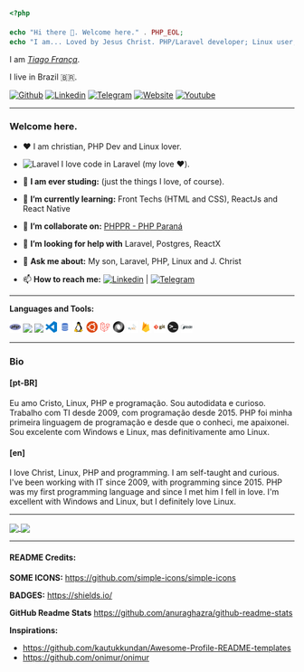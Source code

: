 
```php
<?php

echo "Hi there 👋. Welcome here." . PHP_EOL;
echo "I am... Loved by Jesus Christ. PHP/Laravel developer; Linux user; Open-source maker;" . PHP_EOL;
```

I am [*Tiago França*](https://www.linkedin.com/in/tiago-fran%C3%A7a/?locale=en_US). 

I live in Brazil 🇧🇷.

[![Github](https://img.shields.io/badge/-Github-black?style=social&logo=Github)](https://github.com/tiagofrancafernandes)
[![Linkedin](https://img.shields.io/badge/-LinkedIn-blue?style=social&logo=Linkedin)](https://www.linkedin.com/in/tiago-fran%C3%A7a/?locale=en_US)
[![Telegram](https://img.shields.io/badge/-Telegram-blue?style=social&logo=Telegram)](https://telegram.me/tiagofrancafernandes)
[![Website](https://img.shields.io/badge/WWW--black?style=social)](https://tiagofranca.com)
[![Youtube](https://img.shields.io/badge/-Youtube-red?style=social&logo=Youtube)](https://www.youtube.com/channel/UCaIKqUtNnZme66qHdJAhCmQ?sub_confirmation=1)


---

### Welcome here.
- :heart: I am christian, PHP Dev and Linux lover.
- ![Laravel](https://img.shields.io/badge/--white?logo=laravel) I love code in Laravel (my love :heart:).

- :book: **I am ever studing:** (just the things I love, of course).
- 🌱 **I’m currently learning:** Front Techs (HTML and CSS), ReactJs and React Native 
- 👯 **I’m collaborate on:** [PHPPR - PHP Paraná](https://github.com/phppr/)
- 🤔 **I’m looking for help with** Laravel, Postgres, ReactX
- 💬 **Ask me about:** My son, Laravel, PHP, Linux and J. Christ
- 📫 **How to reach me:** [![Linkedin](https://img.shields.io/badge/-LinkedIn-blue?style=social&logo=Linkedin)](https://www.linkedin.com/in/tiago-fran%C3%A7a/?locale=en_US) | [![Telegram](https://img.shields.io/badge/-Telegram-blue?style=social&logo=Telegram)](https://telegram.me/tiagofrancafernandes)
<!--
- ⚡ Fun fact: I love
-->

---
**Languages and Tools:**  

<!-- SOME ICONS https://github.com/simple-icons/simple-icons/tree/develop/icons -->
<code><img height="20" src="https://raw.githubusercontent.com/github/explore/80688e429a7d4ef2fca1e82350fe8e3517d3494d/topics/php/php.png"></code>
<code><img height="20" src="https://raw.githubusercontent.com/simple-icons/simple-icons/develop/icons/postgresql.svg"></code> 
<code><img height="20" src="https://raw.githubusercontent.com/simple-icons/simple-icons/develop/icons/amazonaws.svg"></code>
<code><img height="20" src="https://raw.githubusercontent.com/simple-icons/simple-icons/develop/icons/visualstudiocode.svg"></code>
<code><img height="20" src="https://raw.githubusercontent.com/github/explore/80688e429a7d4ef2fca1e82350fe8e3517d3494d/topics/sql/sql.png"></code>
<code><img height="20" src="https://raw.githubusercontent.com/github/explore/80688e429a7d4ef2fca1e82350fe8e3517d3494d/topics/linux/linux.png"></code>
<code><img height="20" src="https://raw.githubusercontent.com/github/explore/80688e429a7d4ef2fca1e82350fe8e3517d3494d/topics/ubuntu/ubuntu.png"></code>
<code><img height="20" src="https://raw.githubusercontent.com/github/explore/80688e429a7d4ef2fca1e82350fe8e3517d3494d/topics/laravel/laravel.png"></code>
<code><img height="20" src="https://raw.githubusercontent.com/github/explore/80688e429a7d4ef2fca1e82350fe8e3517d3494d/topics/json/json.png"></code>
<code><img height="20" src="https://raw.githubusercontent.com/github/explore/80688e429a7d4ef2fca1e82350fe8e3517d3494d/topics/mysql/mysql.png"></code>
<code><img height="20" src="https://raw.githubusercontent.com/github/explore/80688e429a7d4ef2fca1e82350fe8e3517d3494d/topics/firebase/firebase.png"></code>
<code><img height="20" src="https://raw.githubusercontent.com/github/explore/80688e429a7d4ef2fca1e82350fe8e3517d3494d/topics/git/git.png"></code>
<code><img height="20" src="https://raw.githubusercontent.com/github/explore/80688e429a7d4ef2fca1e82350fe8e3517d3494d/topics/terminal/terminal.png"></code>
<code><img height="20" src="https://raw.githubusercontent.com/github/explore/80688e429a7d4ef2fca1e82350fe8e3517d3494d/topics/bash/bash.png"></code>

---

### Bio

#### [pt-BR]
Eu amo Cristo, Linux, PHP e programação. Sou autodidata e curioso. Trabalho com TI desde 2009, com programação desde 2015.
PHP foi minha primeira linguagem de programação e desde que o conheci, me apaixonei.
Sou excelente com Windows e Linux, mas definitivamente amo Linux. 

#### [en]
I love Christ, Linux, PHP and programming. I am self-taught and curious. I've been working with IT since 2009, with programming since 2015.
PHP was my first programming language and since I met him I fell in love.
I'm excellent with Windows and Linux, but I definitely love Linux. 

---

<!--

![Tiago's GitHub stats](https://github-readme-stats.vercel.app/api?username=tiagofrancafernandes&show_icons=true&theme=radical)


[![Top Langs](https://github-readme-stats.vercel.app/api/top-langs/?username=tiagofrancafernandes&layout=compact)](https://github.com/anuraghazra/github-readme-stats)

-->


<a href="https://github.com/tiagofrancafernandes">
  <img align="center" src="https://github-readme-stats.vercel.app/api?username=tiagofrancafernandes&count_private=true&show_icons=true&include_all_commits=true&show_icons=true&theme=radical" />
</a>
<a href="https://github.com/tiagofrancafernandes">
  <img align="center" src="https://github-readme-stats.vercel.app/api/top-langs/?username=tiagofrancafernandes&layout=compact&show_icons=true&theme=radical" />
</a>


---

#### README Credits:

**SOME ICONS:** https://github.com/simple-icons/simple-icons

**BADGES:** https://shields.io/

**GitHub Readme Stats** https://github.com/anuraghazra/github-readme-stats

**Inspirations:** 
- https://github.com/kautukkundan/Awesome-Profile-README-templates
- https://github.com/onimur/onimur
